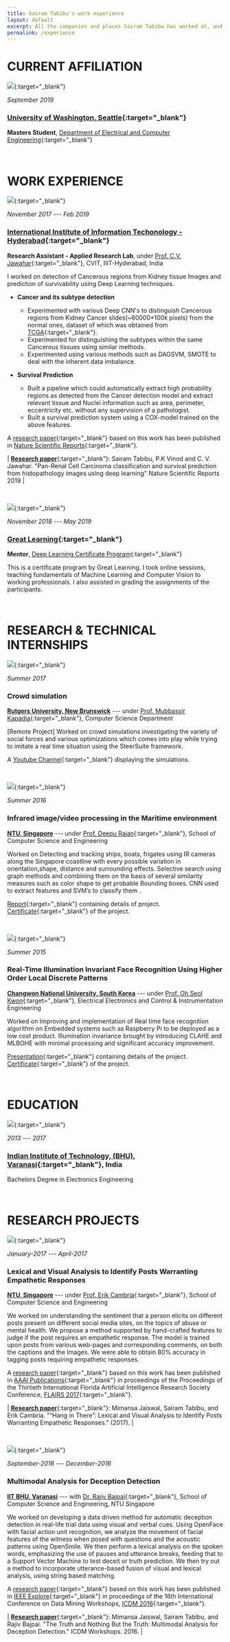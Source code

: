 ```yaml
---
title: Sairam Tabibu's work experience
layout: default
excerpt: All the companies and places Sairam Tabibu has worked at, and the jobs
permalink: /experience
---
```


# CURRENT AFFILIATION

[<img class="experience-picture" src="{{site.url}}{{site.baseurl}}/images/experience/uwash.png">](https://www.washington.edu/){:target="_blank"}

_September 2019_

### [University of Washington, Seattle](https://www.washington.edu/){:target="_blank"}

**Masters Student**, [Department of Electrical and Computer Engineering](https://www.ece.uw.edu/){:target="_blank"}

<br />





# WORK EXPERIENCE


[<img class="experience-picture" src="{{site.url}}{{site.baseurl}}/images/experience/iiit.png">](http://cvit.iiit.ac.in/){:target="_blank"}

_November 2017 --- Feb 2019_

### [International Institute of Information Techonology - Hyderabad](http://cvit.iiit.ac.in/){:target="_blank"}

**Research Assistant - Applied Research Lab**, under [Prof. C.V. Jawahar](https://faculty.iiit.ac.in/~jawahar/){:target="_blank"}, CVIT, IIIT-Hyderabad, India

I worked on detection of Cancerous regions from Kidney tissue Images and prediction of survivability using Deep Learning techniques.

- **Cancer and its subtype detection**
    - Experimented with various Deep CNN's to distinguish Cancerous regions from Kidney Cancer slides(~60000*100k pixels) from the normal ones, dataset of which was obtained from [TCGA](https://portal.gdc.cancer.gov/legacy-archive/search/f){:target="_blank"}.
    - Experimented for distinguishing the subtypes within the same Cancerous tissues using similar methods.
    - Experimented using various methods such as DAGSVM, SMOTE to deal with the inherent data imbalance.

- **Survival Prediction**
    - Built a pipeline which could automatically extract high probability regions as detected from the Cancer detection model and extract relevant tissue and Nuclei information such as area, perimeter, eccentricity etc. without any supervision of a pathologist.
    - Built a survival prediction system using a COX-model trained on the above features. 



A [research paper]({{site.url}}{{site.baseurl}}/docs/publications/Nature_SR.pdf){:target="_blank"} based on this work has been published in [Nature Scientific Reports](https://www.nature.com/articles/s41598-019-46718-3){:target="_blank"}.

| [**Research paper**]({{site.url}}{{site.baseurl}}/docs/publications/Nature_SR.pdf){:target="_blank"}: Sairam Tabibu, P.K Vinod and C. V. Jawahar. "Pan-Renal Cell Carcinoma classification and survival prediction from histopathology images using deep learning" Nature Scientific Reports 2019 |


<br />



[<img class="experience-picture" src="{{site.url}}{{site.baseurl}}/images/experience/gl.jpg">](https://www.greatlearning.in/){:target="_blank"}

_November 2018 --- May 2019_

### [Great Learning](https://www.greatlearning.in/){:target="_blank"}

**Mentor**, [Deep Learning Certificate Program](https://www.greatlearning.in/deep-learning-course){:target="_blank"}

This is a certificate program by Great Learning. I took online sessions, teaching fundamentals of Machine Learning and Computer Vision to working professionals. I also assisted in grading the assignments of the participants.

<br />



# RESEARCH & TECHNICAL INTERNSHIPS

[<img class="experience-picture" src="{{site.url}}{{site.baseurl}}/images/experience/rutgers.png">](https://www.rutgers.edu/){:target="_blank"}

_Summer 2017_

### Crowd simulation

[**Rutgers University, New Brunswick**](https://www.rutgers.edu/) --- under [Prof. Mubbassir Kapadia](https://www.cs.rutgers.edu/~mk1353/){:target="_blank"},  Computer Science Department 

[Remote Project] Worked on crowd simulations investigating the variety of social forces and various optimizations which comes into play while trying to imitate a real time situation using the SteerSuite framework.

A [Youtube Channel](https://www.youtube.com/channel/UCYEGmH0plrYfEzMd-i3B9HA/videos?sort=dd&view=0&shelf_id=0&view_as=subscriber){:target="_blank"} displaying the simulations.


<br />

[<img class="experience-picture" src="{{site.url}}{{site.baseurl}}/images/experience/ntu.png">](http://www.ntu.edu.sg/Pages/home.aspx){:target="_blank"}

_Summer 2016_

### Infrared image/video processing in the Maritime environment

[**NTU, Singapore**](http://www.ntu.edu.sg/Pages/home.aspx) --- under [Prof. Deepu Rajan](http://www3.ntu.edu.sg/home/ASDRajan/){:target="_blank"}, School of Computer Science and Engineering

Worked on Detecting and tracking ships, boats, frigates using IR cameras along the Singapore coastline with every possible variation in orientation,shape, distance and surrounding effects. Selective search using graph methods and combining them on the basis of several similarity measures such as color shape to get probable Bounding boxes. CNN used to extract features and SVM’s to classify them .


[Report](https://docs.google.com/document/d/1RP5xyj35-vTjzmrRlPIW7YQw-oVJxNPoLKdmF5bCq0Y/edit?usp=sharing){:target="_blank"} containing details of project.
[Certificate]({{site.url}}{{site.baseurl}}/docs/certificates/ntu.pdf){:target="_blank"} of the project.


<br />

[<img class="experience-picture" src="{{site.url}}{{site.baseurl}}/images/experience/cwnu.jpg">](http://eng.changwon.ac.kr/eng/main/index.php){:target="_blank"}

_Summer 2015_

### Real-Time Illumination Invariant Face Recognition Using Higher Order Local Discrete Patterns

[**Changwon National University, South Korea**](http://eng.changwon.ac.kr/eng/main/index.php) --- under [Prof. Oh Seol Kwon](http://islab.changwon.ac.kr/){:target="_blank"}, Electrical Electronics and Control & Instrumentation Engineering

Worked on Improving and implementation of Real time face recognition algorithm on Embedded systems such as Raspberry Pi to be deployed as a low cost product. Illumination invariance brought by introducing CLAHE and MLBOHE with minimal processing and significant accuracy improvement.

[Presentation](https://docs.google.com/presentation/d/1-ll6d8Roit3vQHDcFgP7_X8bDOrhgfRjVkXC8x-vOrY/edit?usp=sharing){:target="_blank"} containing details of the project.
[Certificate]({{site.url}}{{site.baseurl}}/docs/certificates/korea.pdf){:target="_blank"} of the project.

<br />

# EDUCATION

[<img class="experience-picture" src="{{site.url}}{{site.baseurl}}/images/experience/iitbhu.png">](http://www.iitbhu.ac.in/){:target="_blank"}

_2013 --- 2017_

### [Indian Institute of Technology, (BHU), Varanasi](http://www.iitbhu.ac.in/){:target="_blank"}, India

Bachelors Degree in Electronics Engineering

<br />



# RESEARCH PROJECTS

[<img class="experience-picture" src="{{site.url}}{{site.baseurl}}/images/experience/ntu.png">](http://www.ntu.edu.sg/Pages/home.aspx){:target="_blank"}

_January-2017 --- April-2017_

### Lexical and Visual Analysis to Identify Posts Warranting Empathetic Responses

[**NTU, Singapore**](http://www.ntu.edu.sg/Pages/home.aspx) --- under [Prof. Erik Cambria](http://sentic.net/erikcambria/){:target="_blank"}, School of Computer Science and Engineering

We worked on understanding the sentiment that a person elicits on different posts present on different social media sites, on the topics of abuse or mental health. We propose a method supported by hand-crafted features to judge if the post requires an empathetic response. The model is trained upon posts from various web-pages
and corresponding comments, on both the captions and the Images. We were able to obtain 80% accuracy in tagging posts requiring empathetic responses.

A [research paper]({{site.url}}{{site.baseurl}}/docs/publications/FLAIRS.pdf){:target="_blank"} based on this work has been published in [AAAI Publications](https://aaai.org/ocs/index.php/FLAIRS/FLAIRS17/paper/view/15505){:target="_blank"} in proceedings of the Proceedings of the Thirtieth International Florida Artificial Intelligence Research Society Conference, [FLAIRS 2017](https://aaai.org/ocs/index.php/FLAIRS/FLAIRS17/paper/view/15505){:target="_blank"}.

| [**Research paper**]({{site.url}}{{site.baseurl}}/docs/publications/FLAIRS.pdf){:target="_blank"}: Mimansa Jaiswal, Sairam Tabibu, and Erik Cambria. "“Hang in There”: Lexical and Visual Analysis to Identify Posts Warranting Empathetic Responses." (2017). |


<br />

[<img class="experience-picture" src="{{site.url}}{{site.baseurl}}/images/experience/iitbhu.png">](http://www.iitbhu.ac.in/){:target="_blank"}

_September-2016 --- December-2016_

### Multimodal Analysis for Deception Detection

[**IIT BHU, Varanasi**](http://www.iitbhu.ac.in/) --- with [Dr. Rajiv Bajpai](https://scholar.google.com.sg/citations?user=hHZR1xkAAAAJ&hl=en){:target="_blank"}, School of Computer Science and Engineering, NTU Singapore

We worked on developing a data driven method for automatic deception detection in real-life trial data using visual and verbal cues. Using OpenFace with facial action unit recognition, we analyze the movement of facial features of the witness when posed with questions and the acoustic patterns using OpenSmile. We then perform a lexical analysis on the spoken words, emphasizing the use of pauses and utterance breaks, feeding that to a Support Vector Machine to test deceit or truth prediction. We then try out a method to incorporate utterance-based fusion of visual and lexical analysis, using string based matching.

A [research paper]({{site.url}}{{site.baseurl}}/docs/publications/ICDMW.pdf){:target="_blank"} based on this work has been published in [IEEE Explore](https://ieeexplore.ieee.org/stamp/stamp.jsp?tp=&arnumber=7836768){:target="_blank"} in proceedings of the 16th International Conference on Data Mining Workshops, [ICDM 2016](https://aaai.org/ocs/index.php/FLAIRS/FLAIRS17/paper/view/15505){:target="_blank"}. 

| [**Research paper**]({{site.url}}{{site.baseurl}}/docs/publications/ICDMW.pdf){:target="_blank"}: Mimansa Jaiswal, Sairam Tabibu, and Rajiv Bajpai. "The Truth and Nothing But the Truth: Multimodal Analysis for Deception Detection." ICDM Workshops. 2016. |


<br />